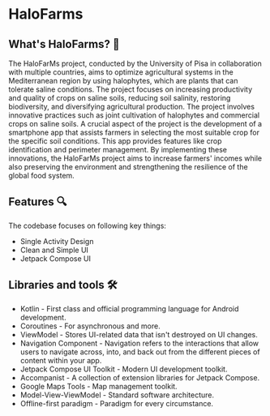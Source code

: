 # HaloFarms

## What's HaloFarms? 🎋

The HaloFarMs project, conducted by the University of Pisa in collaboration with multiple countries, aims to optimize agricultural systems in the Mediterranean region by using halophytes, which are plants that can tolerate saline conditions. The project focuses on increasing productivity and quality of crops on saline soils, reducing soil salinity, restoring biodiversity, and diversifying agricultural production. The project involves innovative practices such as joint cultivation of halophytes and commercial crops on saline soils. A crucial aspect of the project is the development of a smartphone app that assists farmers in selecting the most suitable crop for the specific soil conditions. This app provides features like crop identification and perimeter management. By implementing these innovations, the HaloFarMs project aims to increase farmers' incomes while also preserving the environment and strengthening the resilience of the global food system.

## Features 🔍
The codebase focuses on following key things:
 * Single Activity Design
 * Clean and Simple UI 
 * Jetpack Compose UI

## Libraries and tools 🛠

* Kotlin - First class and official programming language for Android development.
* Coroutines - For asynchronous and more.
* ViewModel - Stores UI-related data that isn't destroyed on UI changes.
* Navigation Component - Navigation refers to the interactions that allow users to navigate across, into, and back out from the different pieces of content within your app.
* Jetpack Compose UI Toolkit - Modern UI development toolkit.
* Accompanist - A collection of extension libraries for Jetpack Compose.
* Google Maps Tools - Map management toolkit.
* Model-View-ViewModel - Standard software architecture.
* Offline-first paradigm - Paradigm for every circumstance.

